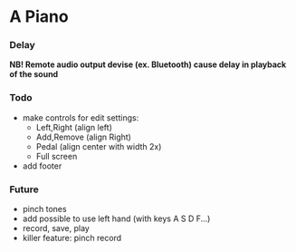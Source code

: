 
# A Piano

### Delay

__NB! Remote audio output devise (ex. Bluetooth) cause delay in playback of the sound__


### Todo

- make controls for edit settings:
    - Left,Right (align left)
    - Add,Remove (align Right)
    - Pedal (align center with width 2x)
    - Full screen
- add footer

### Future

- pinch tones
- add possible to use left hand (with keys A S D F...)
- record, save, play
- killer feature: pinch record